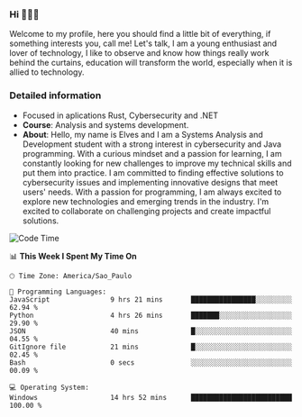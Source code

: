 


### Hi 🙋🏽‍♂️

Welcome to my profile, here you should find a little bit of everything, if something interests you, call me! Let's talk,
I am a young enthusiast and lover of technology, I like to observe and know how things really work behind the curtains, 
education will transform the world, especially when it is allied to technology.

### Detailed information
* Focused in aplications Rust, Cybersecurity and .NET
* **Course**: Analysis and systems development.
* **About**: Hello, my name is Elves and I am a Systems Analysis and Development student with a strong interest in cybersecurity and Java programming. With a curious mindset and a passion for learning, I am constantly looking for new challenges to improve my technical skills and put them into practice. I am committed to finding effective solutions to cybersecurity issues and implementing innovative designs that meet users' needs. With a passion for programming, I am always excited to explore new technologies and emerging trends in the industry. I'm excited to collaborate on challenging projects and create impactful solutions.

<!--START_SECTION:waka-->
![Code Time](http://img.shields.io/badge/Code%20Time-237%20hrs%2040%20mins-blue)

📊 **This Week I Spent My Time On** 

```text
🕑︎ Time Zone: America/Sao_Paulo

💬 Programming Languages: 
JavaScript               9 hrs 21 mins       ████████████████░░░░░░░░░   62.94 % 
Python                   4 hrs 26 mins       ███████░░░░░░░░░░░░░░░░░░   29.90 % 
JSON                     40 mins             █░░░░░░░░░░░░░░░░░░░░░░░░   04.55 % 
GitIgnore file           21 mins             █░░░░░░░░░░░░░░░░░░░░░░░░   02.45 % 
Bash                     0 secs              ░░░░░░░░░░░░░░░░░░░░░░░░░   00.09 % 

💻 Operating System: 
Windows                  14 hrs 52 mins      █████████████████████████   100.00 % 
```


<!--END_SECTION:waka-->


